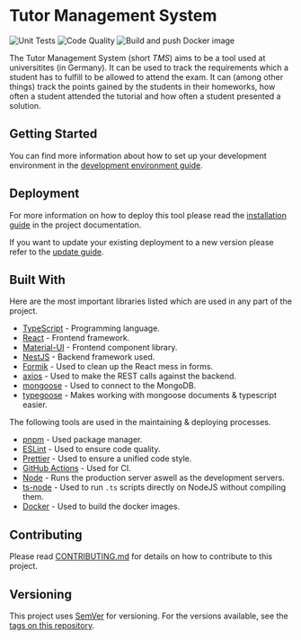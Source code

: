# Tutor Management System

![Unit Tests](https://github.com/Dudrie/Tutor-Management-System/workflows/Unit%20Tests/badge.svg)
![Code Quality](https://github.com/Dudrie/Tutor-Management-System/workflows/Code%20Quality/badge.svg)
![Build and push Docker image](https://github.com/Dudrie/Tutor-Management-System/workflows/Build%20and%20push%20Docker%20image/badge.svg)

The Tutor Management System (short _TMS_) aims to be a tool used at universitites (in Germany). It can be used to track the requirements which a student has to fulfill to be allowed to attend the exam. It can (among other things) track the points gained by the students in their homeworks, how often a student attended the tutorial and how often a student presented a solution.

## Getting Started

You can find more information about how to set up your development environment in the [development environment guide](https://dudrie.github.io/Tutor-Management-System/docs/dev/setup-env).

## Deployment

For more information on how to deploy this tool please read the [installation guide](https://dudrie.github.io/Tutor-Management-System/docs/setup/installation) in the project documentation.

If you want to update your existing deployment to a new version please refer to the [update guide](https://dudrie.github.io/Tutor-Management-System/docs/setup/update).

## Built With

Here are the most important libraries listed which are used in any part of the project.

-   [TypeScript](https://typescriptlang.org) - Programming language.
-   [React](https://reactjs.org/) - Frontend framework.
-   [Material-UI](https://material-ui.com) - Frontend component library.
-   [NestJS](https://nestjs.com/) - Backend framework used.
-   [Formik](https://jaredpalmer.com/formik/) - Used to clean up the React mess in forms.
-   [axios](https://github.com/axios/axios) - Used to make the REST calls against the backend.
-   [mongoose](https://mongoosejs.com/) - Used to connect to the MongoDB.
-   [typegoose](https://github.com/typegoose/typegoose) - Makes working with mongoose documents & typescript easier.

The following tools are used in the maintaining & deploying processes.

-   [pnpm](https://pnpm.js.org/en/) - Used package manager.
-   [ESLint](https://eslint.org/) - Used to ensure code quality.
-   [Prettier](https://prettier.io/) - Used to ensure a unified code style.
-   [GitHub Actions](https://github.com/features/actions) - Used for CI.
-   [Node](https://nodejs.org/) - Runs the production server aswell as the development servers.
-   [ts-node](https://github.com/TypeStrong/ts-node) - Used to run `.ts` scripts directly on NodeJS without compiling them.
-   [Docker](https://www.docker.com/) - Used to build the docker images.

## Contributing

Please read [CONTRIBUTING.md](/CONTRIBUTING.md) for details on how to contribute to this project.

## Versioning

This project uses [SemVer](http://semver.org/) for versioning. For the versions available, see the [tags on this repository](https://github.com/Dudrie/Tutor-Management-System/tags).

<!-- ## License -->
